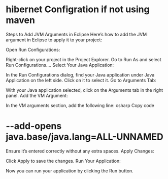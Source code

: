 hibernet Configration if not using maven 
=========================================
Steps to Add JVM Arguments in Eclipse
Here’s how to add the JVM argument in Eclipse to apply it to your project:

Open Run Configurations:

Right-click on your project in the Project Explorer.
Go to Run As and select Run Configurations....
Select Your Java Application:

In the Run Configurations dialog, find your Java application under Java Application on the left side.
Click on it to select it.
Go to Arguments Tab:

With your Java application selected, click on the Arguments tab in the right panel.
Add the VM Argument:

In the VM arguments section, add the following line:
csharp
Copy code

--add-opens java.base/java.lang=ALL-UNNAMED
================================================
Ensure it’s entered correctly without any extra spaces.
Apply Changes:

Click Apply to save the changes.
Run Your Application:

Now you can run your application by clicking the Run button.
